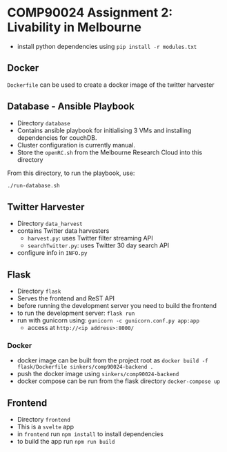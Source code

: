 # COMP90024 Assignment 2: Livability in Melbourne

- install python dependencies using `pip install -r modules.txt`
 
## Docker

`Dockerfile` can be used to create a docker image of the twitter harvester

## Database - Ansible Playbook 

- Directory `database`
- Contains ansible playbook for initialising 3 VMs and installing dependencies for couchDB.
- Cluster configuration is currently manual.
- Store the `openRC.sh` from the Melbourne Research Cloud into this directory
 
From this directory, to run the playbook, use:

```bash
./run-database.sh
```

## Twitter Harvester 

- Directory `data_harvest`
- contains Twitter data harvesters
  - `harvest.py`: uses Twitter filter streaming API
  - `searchTwitter.py`: uses Twitter 30 day search API 
- configure info in `INFO.py`

## Flask 

- Directory `flask`
- Serves the frontend and ReST API
- before running the development server you need to build the frontend
- to run the development server: `flask run`
- run with gunicorn using: `gunicorn -c gunicorn.conf.py app:app`
  - access at `http://<ip address>:8000/`

### Docker

- docker image can be built from the project root as `docker build -f flask/Dockerfile sinkers/comp90024-backend .`
- push the docker image using `sinkers/comp90024-backend`
- docker compose can be run from the flask directory `docker-compose up`

## Frontend

- Directory `frontend`
- This is a `svelte` app
- in `frontend` run `npm install` to install dependencies
- to build the app run `npm run build`